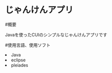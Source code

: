 # じゃんけんアプリ

#概要
<p>Javaを使ったCUIのシンプルなじゃんけんアプリです</p>

#使用言語、使用ソフト
<li>Java</li>
<li>eclipse</li>
<li>pleiades</li>

<img scr = "https://github.com/ssk889/Janken-Java-/assets/67347289/49dbdd92-bf36-4be3-b1c2-6b294e5e7776">


